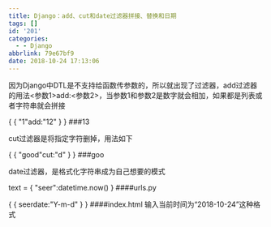 ```yaml
---
title: Django：add、cut和date过滤器拼接、替换和日期
tags: []
id: '201'
categories:
  - - Django
abbrlink: 79e67bf9
date: 2018-10-24 17:13:06
---
```


因为Django中DTL是不支持给函数传参数的，所以就出现了过滤器，add过滤器的用法<参数1>add:<参数2>，当参数1和参数2是数字就会相加，如果都是列表或者字符串就会拼接

{ { "1"add:"12" } }  ###13

cut过滤器是将指定字符删掉，用法如下

{ { "good"cut:"d" } }    ###goo

date过滤器，是格式化字符串成为自己想要的模式

text = {
    "seer":datetime.now()
}                       ####urls.py

{ { seerdate:"Y-m-d" } }   ####index.html 输入当前时间为“2018-10-24”这种格式